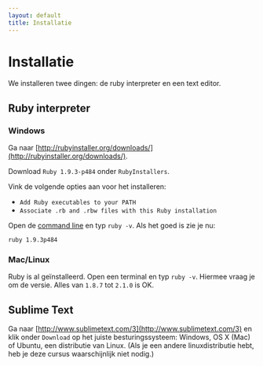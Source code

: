 ```yaml
---
layout: default
title: Installatie
---
```


# Installatie

We installeren twee dingen: de ruby interpreter en een text editor. 

## Ruby interpreter
### Windows
Ga naar [http://rubyinstaller.org/downloads/](http://rubyinstaller.org/downloads/).

Download `Ruby 1.9.3-p484` onder `RubyInstallers`.

Vink de volgende opties aan voor het installeren:
* `Add Ruby executables to your PATH`
* `Associate .rb and .rbw files with this Ruby installation`

Open de [command line](/command_line) en typ `ruby -v`. Als het goed is zie je nu:

    ruby 1.9.3p484    

### Mac/Linux
Ruby is al geïnstalleerd. Open een terminal en typ `ruby -v`. Hiermee vraag je om de versie. Alles van `1.8.7` tot `2.1.0` is OK.

## Sublime Text
Ga naar [http://www.sublimetext.com/3](http://www.sublimetext.com/3) en klik onder `Download` op het juiste besturingssysteem: Windows, OS X (Mac) of Ubuntu, een distributie van Linux. (Als je een andere linuxdistributie hebt, heb je deze cursus waarschijnlijk niet nodig.) 






